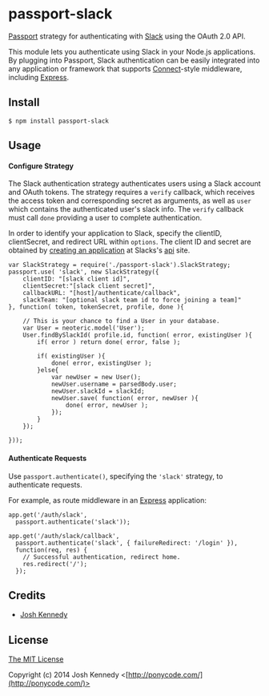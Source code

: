 # passport-slack

[Passport](http://passportjs.org/) strategy for authenticating with [Slack](https://slack.com/)
using the OAuth 2.0 API.

This module lets you authenticate using Slack in your Node.js applications.
By plugging into Passport, Slack authentication can be easily integrated into any application or framework that supports
[Connect](http://www.senchalabs.org/connect/)-style middleware, including
[Express](http://expressjs.com/).

## Install

    $ npm install passport-slack

## Usage

#### Configure Strategy

The Slack authentication strategy authenticates users using a Slack account
and OAuth tokens.  The strategy requires a `verify` callback, which receives the
access token and corresponding secret as arguments, as well as `user` which
contains the authenticated user's slack info. The `verify` callback must
call `done` providing a user to complete authentication.

In order to identify your application to Slack, specify the clientID,
clientSecret, and redirect URL within `options`.  The client ID and secret
are obtained by [creating an application](https://api.slack.com/applications) at
Slacks's [api](https://api.slack.com/applications) site.

    var SlackStrategy = require('./passport-slack').SlackStrategy;
    passport.use( 'slack', new SlackStrategy({
        clientID: "[slack client id]",
        clientSecret:"[slack client secret]",
        callbackURL: "[host]/authenticate/callback",
        slackTeam: "[optional slack team id to force joining a team]"
    }, function( token, tokenSecret, profile, done ){

        // This is your chance to find a User in your database.
        var User = neoteric.model('User');
        User.findBySlackId( profile.id, function( error, existingUser ){
            if( error ) return done( error, false );

            if( existingUser ){
                done( error, existingUser );
            }else{
                var newUser = new User();
                newUser.username = parsedBody.user;
                newUser.slackId = slackId;
                newUser.save( function( error, newUser ){
                    done( error, newUser );
                });
            }
        });

    }));


#### Authenticate Requests

Use `passport.authenticate()`, specifying the `'slack'` strategy, to
authenticate requests.

For example, as route middleware in an [Express](http://expressjs.com/)
application:

    app.get('/auth/slack',
      passport.authenticate('slack'));

    app.get('/auth/slack/callback',
      passport.authenticate('slack', { failureRedirect: '/login' }),
      function(req, res) {
        // Successful authentication, redirect home.
        res.redirect('/');
      });

## Credits

  - [Josh Kennedy](http://github.com/jkennedy1980)

## License

[The MIT License](http://opensource.org/licenses/MIT)

Copyright (c) 2014 Josh Kennedy <[http://ponycode.com/](http://ponycode.com/)>